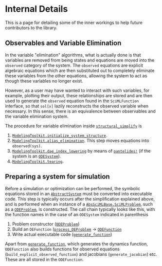 # Internal Details

This is a page for detailing some of the inner workings to help future
contributors to the library.

## Observables and Variable Elimination

In the variable "elimination" algorithms, what is actually done is that variables
are removed from being states and equations are moved into the `observed` category
of the system. The `observed` equations are explicit algebraic equations which
are then substituted out to completely eliminate these variables from the other
equations, allowing the system to act as though these variables no longer exist.

However, as a user may have wanted to interact with such variables, for example,
plotting their output, these relationships are stored and are then used to
generate the `observed` equation found in the `SciMLFunction` interface, so that
`sol[x]` lazily reconstructs the observed variable when necessary. In this sense,
there is an equivalence between observables and the variable elimination system.

The procedure for variable elimination inside [`structural_simplify`](@ref) is
1. [`ModelingToolkit.initialize_system_structure`](@ref).
2. [`ModelingToolkit.alias_elimination`](@ref). This step moves equations into `observed(sys)`.
3. [`ModelingToolkit.dae_index_lowering`](@ref) by means of [`pantelides!`](@ref) (if the system is an [`ODESystem`](@ref)).
4. [`ModelingToolkit.tearing`](@ref).

## Preparing a system for simulation
Before a simulation or optimization can be performed, the symbolic equations stored in an [`AbstractSystem`](@ref) must be converted into executable code. This step is typically occurs after the simplification explained above, and is performed when an instance of a [`AbsSciMLBase.SciMLProblem`](@ref), such as a [`ODEProblem`](@ref), is constructed.
The call chain typically looks like this, with the function names in the case of an `ODESystem` indicated in parenthesis
1. Problem constructor ([`ODEProblem`](@ref))
2. Build an `DEFunction` ([`process_DEProblem`](@ref) -> [`ODEFunction`](@ref)
3. Write actual executable code ([`generate_function`](@ref))

Apart from [`generate_function`](@ref), which generates the dynamics function, `ODEFunction` also builds functions for observed equations (`build_explicit_observed_function`) and jacobians (`generate_jacobian`) etc. These are all stored in the `ODEFunction`.
